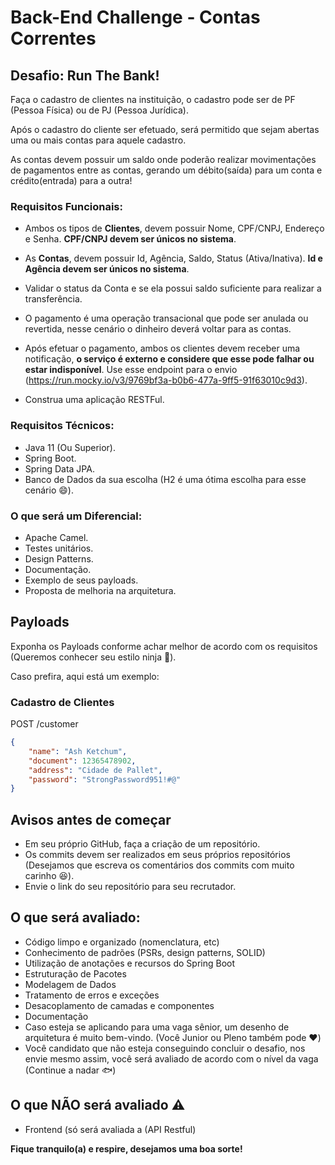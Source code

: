 # Back-End Challenge - Contas Correntes

## Desafio: Run The Bank!

Faça o cadastro de clientes na instituição, o cadastro pode ser de PF (Pessoa Física) ou de PJ (Pessoa Jurídica). 

Após o cadastro do cliente ser efetuado, será permitido que sejam abertas uma ou mais contas para aquele cadastro. 

As contas devem possuir um saldo onde poderão realizar movimentações de pagamentos entre as contas, gerando um débito(saída) para um conta e crédito(entrada) para a outra!


### Requisitos Funcionais:

-   Ambos os tipos de **Clientes**, devem possuir Nome, CPF/CNPJ, Endereço e Senha. **CPF/CNPJ devem ser únicos no sistema**.

-   As **Contas**, devem possuir Id, Agência, Saldo, Status (Ativa/Inativa). **Id e Agência devem ser únicos no sistema**.

-   Validar o status da Conta e se ela possui saldo suficiente para realizar a transferência.

-   O pagamento é uma operação transacional que pode ser anulada ou revertida, nesse cenário o dinheiro deverá voltar para as contas.

-   Após efetuar o pagamento, ambos os clientes devem receber uma notificação, **o serviço é externo e considere que esse pode falhar ou estar indisponível**. Use esse endpoint para o envio (https://run.mocky.io/v3/9769bf3a-b0b6-477a-9ff5-91f63010c9d3).

-   Construa uma aplicação RESTFul.


### Requisitos Técnicos:

-   Java 11 (Ou Superior).
-   Spring Boot.
-   Spring Data JPA.
-   Banco de Dados da sua escolha (H2 é uma ótima escolha para esse cenário 😄).

### O que será um Diferencial:

-   Apache Camel.
-   Testes unitários.
-   Design Patterns.
-   Documentação.
-   Exemplo de seus payloads.
-   Proposta de melhoria na arquitetura.

## Payloads

Exponha os Payloads conforme achar melhor de acordo com os requisitos (Queremos conhecer seu estilo ninja 🥷).

Caso prefira, aqui está um exemplo:

### Cadastro de Clientes

POST /customer
```json
{
    "name": "Ash Ketchum",
    "document": 12365478902,
    "address": "Cidade de Pallet",
    "password": "StrongPassword951!#@"
}
```

  
## Avisos antes de começar

-   Em seu próprio GitHub, faça a criação de um repositório.
-   Os commits devem ser realizados em seus próprios repositórios (Desejamos que escreva os comentários dos commits com muito carinho 😆).
-   Envie o link do seu repositório para seu recrutador.


## O que será avaliado:

-   Código limpo e organizado (nomenclatura, etc)
-   Conhecimento de padrões (PSRs, design patterns, SOLID)
-   Utilização de anotações e recursos do Spring Boot
-   Estruturação de Pacotes
-   Modelagem de Dados
-   Tratamento de erros e exceções
-   Desacoplamento de camadas e componentes
-   Documentação
-   Caso esteja se aplicando para uma vaga sênior, um desenho de arquitetura é muito bem-vindo. (Você Junior ou Pleno também pode :heart:)
-   Você candidato que não esteja conseguindo concluir o desafio, nos envie mesmo assim, você será avaliado de acordo com o nível da vaga (Continue a nadar 🐟)


## O que NÃO será avaliado :warning:
-   Frontend (só será avaliada a (API Restful)


**Fique tranquilo(a) e respire, desejamos uma boa sorte!**
